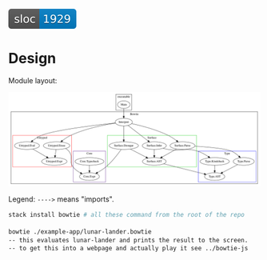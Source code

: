 ![modules](./misc/generated/sloc-bowtie.svg)

# Design

Module layout:

![modules](./misc/generated/modules.svg)

Legend: `---->` means "imports".

```sh
stack install bowtie # all these command from the root of the repo

bowtie ./example-app/lunar-lander.bowtie
-- this evaluates lunar-lander and prints the result to the screen.
-- to get this into a webpage and actually play it see ../bowtie-js
```

